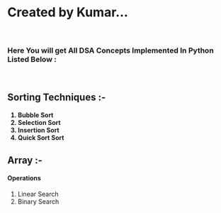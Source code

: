 <b><h1>Created by Kumar...</h1></b>
<br>
<h3>Here You will get All DSA Concepts Implemented In Python Listed Below :</h3>
<br>
<h2><b>Sorting Techniques :- </b></h2>
<h4>
<ol>
<li>Bubble Sort</li>
<li>Selection Sort</li>
<li>Insertion Sort</li>
<li>Quick Sort Sort</li>
</ol>
</h4>
<h2><b>Array :- </b></h2>
<h4>Operations</h4>
<ol>
<li>Linear Search</li>
<li>Binary Search</li>
</ol>